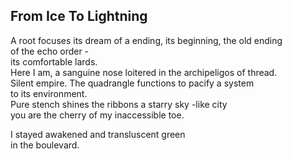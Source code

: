 From Ice To Lightning
---------------------
A root focuses its dream of a ending, its beginning, the old ending  
of the echo order -  
its comfortable lards.  
Here I am, a sanguine nose loitered in the archipeligos of thread.  
Silent empire. The quadrangle functions to pacify a system  
to its environment.  
Pure stench shines the ribbons a starry sky -like city  
you are the cherry of my inaccessible toe.  
  
I stayed awakened and transluscent green  
in the boulevard.  
